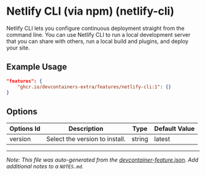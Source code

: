 
# Netlify CLI (via npm) (netlify-cli)

Netlify CLI lets you configure continuous deployment straight from the command line. You can use Netlify CLI to run a local development server that you can share with others, run a local build and plugins, and deploy your site.

## Example Usage

```json
"features": {
    "ghcr.io/devcontainers-extra/features/netlify-cli:1": {}
}
```

## Options

| Options Id | Description | Type | Default Value |
|-----|-----|-----|-----|
| version | Select the version to install. | string | latest |



---

_Note: This file was auto-generated from the [devcontainer-feature.json](devcontainer-feature.json).  Add additional notes to a `NOTES.md`._
